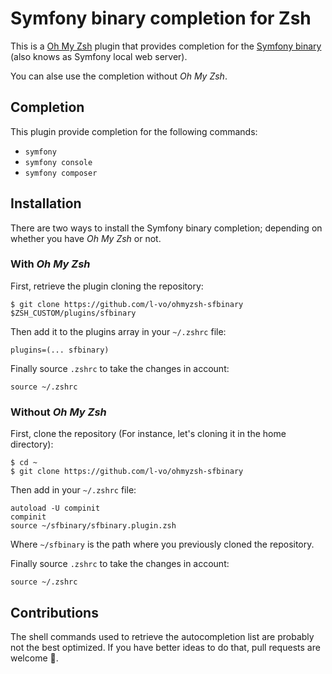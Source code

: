 # Symfony binary completion for Zsh

This is a [Oh My Zsh](https://ohmyz.sh/) plugin that provides completion for the [Symfony binary](https://symfony.com/doc/current/setup/symfony_server.html) (also knows as Symfony local web server).

You can alse use the completion without *Oh My Zsh*.

## Completion

This plugin provide completion for the following commands:  

- `symfony`
- `symfony console`
- `symfony composer`

## Installation

There are two ways to install the Symfony binary completion; depending on whether you have *Oh My Zsh* or not.

### With *Oh My Zsh*

First, retrieve the plugin cloning the repository:
```
$ git clone https://github.com/l-vo/ohmyzsh-sfbinary $ZSH_CUSTOM/plugins/sfbinary
```

Then add it to the plugins array in your `~/.zshrc` file:
```
plugins=(... sfbinary)
```

Finally source `.zshrc` to take the changes in account:
```
source ~/.zshrc
```

### Without *Oh My Zsh*
First, clone the repository (For instance, let's cloning it in the home directory):
```
$ cd ~
$ git clone https://github.com/l-vo/ohmyzsh-sfbinary
```

Then add in your `~/.zshrc` file:
```
autoload -U compinit
compinit
source ~/sfbinary/sfbinary.plugin.zsh
```
Where `~/sfbinary` is the path where you previously cloned the repository.

Finally source `.zshrc` to take the changes in account:
```
source ~/.zshrc
```

## Contributions
The shell commands used to retrieve the autocompletion list are probably not the best optimized. If you have better ideas to do that, pull requests are welcome 🙂.
